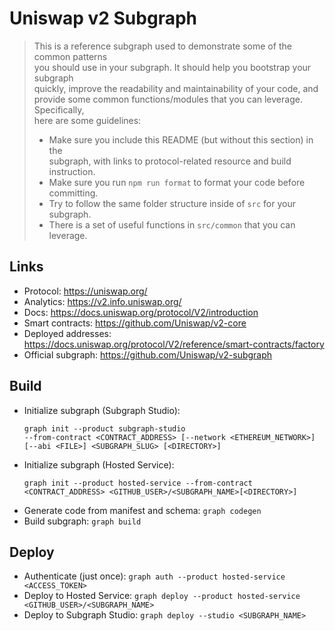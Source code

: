 # Uniswap v2 Subgraph

> This is a reference subgraph used to demonstrate some of the common patterns  
> you should use in your subgraph. It should help you bootstrap your subgraph  
> quickly, improve the readability and maintainability of your code, and  
> provide some common functions/modules that you can leverage. Specifically,  
> here are some guidelines:
>
> - Make sure you include this README (but without this section) in the  
>   subgraph, with links to protocol-related resource and build instruction.
> - Make sure you run `npm run format` to format your code before committing.
> - Try to follow the same folder structure inside of `src` for your subgraph.
> - There is a set of useful functions in `src/common` that you can leverage.

## Links

- Protocol: https://uniswap.org/
- Analytics: https://v2.info.uniswap.org/
- Docs: https://docs.uniswap.org/protocol/V2/introduction
- Smart contracts: https://github.com/Uniswap/v2-core
- Deployed addresses: https://docs.uniswap.org/protocol/V2/reference/smart-contracts/factory
- Official subgraph: https://github.com/Uniswap/v2-subgraph

## Build

- Initialize subgraph (Subgraph Studio):
  ```
  graph init --product subgraph-studio
  --from-contract <CONTRACT_ADDRESS> [--network <ETHEREUM_NETWORK>] [--abi <FILE>] <SUBGRAPH_SLUG> [<DIRECTORY>]
  ```
- Initialize subgraph (Hosted Service):
  ```
  graph init --product hosted-service --from-contract <CONTRACT_ADDRESS> <GITHUB_USER>/<SUBGRAPH_NAME>[<DIRECTORY>]
  ```
- Generate code from manifest and schema: `graph codegen`
- Build subgraph: `graph build`

## Deploy

- Authenticate (just once): `graph auth --product hosted-service <ACCESS_TOKEN>`
- Deploy to Hosted Service: `graph deploy --product hosted-service <GITHUB_USER>/<SUBGRAPH_NAME>`
- Deploy to Subgraph Studio: `graph deploy --studio <SUBGRAPH_NAME>`
